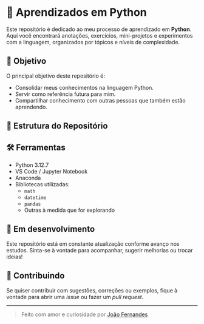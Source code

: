 # 📘 Aprendizados em Python

Este repositório é dedicado ao meu processo de aprendizado em **Python**. Aqui você encontrará anotações, exercícios, mini-projetos e experimentos com a linguagem, organizados por tópicos e níveis de complexidade.

## 🧠 Objetivo

O principal objetivo deste repositório é:

- Consolidar meus conhecimentos na linguagem Python.
- Servir como referência futura para mim.
- Compartilhar conhecimento com outras pessoas que também estão aprendendo.

## 📂 Estrutura do Repositório


## 🛠️ Ferramentas

- Python 3.12.7
- VS Code / Jupyter Notebook
- Anaconda
- Bibliotecas utilizadas:
  - `math`
  - `datetime`
  - `pandas`
  - Outras à medida que for explorando

## 🚧 Em desenvolvimento

Este repositório está em constante atualização conforme avanço nos estudos. Sinta-se à vontade para acompanhar, sugerir melhorias ou trocar ideias!

## 🤝 Contribuindo

Se quiser contribuir com sugestões, correções ou exemplos, fique à vontade para abrir uma _issue_ ou fazer um _pull request_.

---

> Feito com amor e curiosidade por [João Fernandes](https://github.com/jvictorf)
